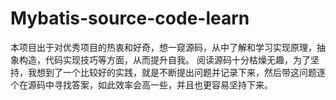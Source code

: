 # Mybatis-source-code-learn
本项目出于对优秀项目的热衷和好奇，想一窥源码，从中了解和学习实现原理，抽象构造，代码实现技巧等方面，从而提升自我。
阅读源码十分枯燥无趣，为了坚持，我想到了一个比较好的实践，就是不断提出问题并记录下来，然后带这问题逐个在源码中寻找答案，如此效率会高一些，并且也更容易坚持下来。
